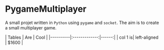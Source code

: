 # PygameMultiplayer

A small projet written in `Python` using `pygame` and `socket`.
The aim is to create a small multiplayer game.



| Tables | Are | Cool | |----------|:-------------:|------:| | col 1 is| left-aligned | $1600 |
